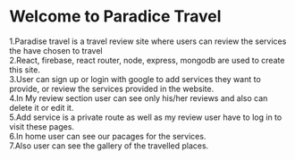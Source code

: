 <h1>Welcome to Paradice Travel</h1>

1.Paradise travel is a travel review site where users can review the services the have chosen to travel </br>
2.React, firebase, react router, node, express, mongodb are used to create this site.</br>
3.User can sign up or login with google to add services they want to provide, or review the services provided in the website.</br>
4.In My review section user can see only his/her reviews and also can delete it or edit it.</br>
5.Add service is a private route as well as my review user have to log in to visit these pages.</br>
6.In home user can see our pacages for the services.</br>
7.Also user can see the gallery of the travelled places.</br>
